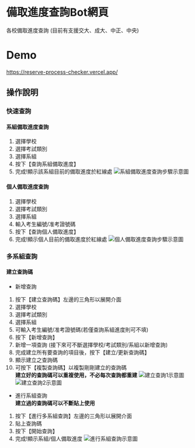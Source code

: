 # 備取進度查詢Bot網頁
各校備取進度查詢 (目前有支援交大、成大、中正、中央)
# Demo
https://reserve-process-checker.vercel.app/
## 操作說明
### 快速查詢

#### 系組備取進度查詢
1. 選擇學校
2. 選擇考試類別
3. 選擇系組
4. 按下【查詢系組備取進度】
5. 完成!顯示該系組目前的備取進度於紅線處
![系組備取進度查詢步驟示意圖](https://imgur.com/4eUCASr.jpg "系組備取進度查詢步驟示意圖")


#### 個人備取進度查詢  
1. 選擇學校
2. 選擇考試類別
3. 選擇系組
4. 輸入考生編號/准考證號碼
5. 按下【查詢個人備取進度】
6. 完成!顯示個人目前的備取進度於紅線處
![個人備取進度查詢步驟示意圖](https://imgur.com/fgywJu9.jpg "個人備取進度查詢步驟示意圖")

### 多系組查詢
#### 建立查詢碼
- 新增查詢
1. 按下【建立查詢碼】左邊的三角形以展開介面
2. 選擇學校
3. 選擇考試類別
4. 選擇系組
5. 可輸入考生編號/准考證號碼(若僅查詢系組進度則可不填)
6. 按下【新增查詢】
7. 新增一項查詢
(接下來可不斷選擇學校/考試類別/系組以新增查詢)
8. 完成建立所有要查詢的項目後，按下【建立/更新查詢碼】
9. 顯示建立之查詢碼
10. 可按下【複製查詢碼】以複製剛剛建立的查詢碼       
**建立好的查詢碼可以重複使用，不必每次查詢都重建**
![建立查詢1示意圖](https://imgur.com/HgVD2mw.jpg "建立查詢1示意圖")
![建立查詢2示意圖](https://imgur.com/ZAXn1RD.jpg "建立查詢2示意圖")

- 進行系組查詢       
**建立過的查詢碼可以不斷貼上使用**
1. 按下【進行多系組查詢】左邊的三角形以展開介面
2. 貼上查詢碼
3. 按下【開始查詢】
4. 完成!顯示系組/個人備取進度
![進行系組查詢示意圖](https://imgur.com/qDw4wBO.jpg "進行系組查詢示意圖")
